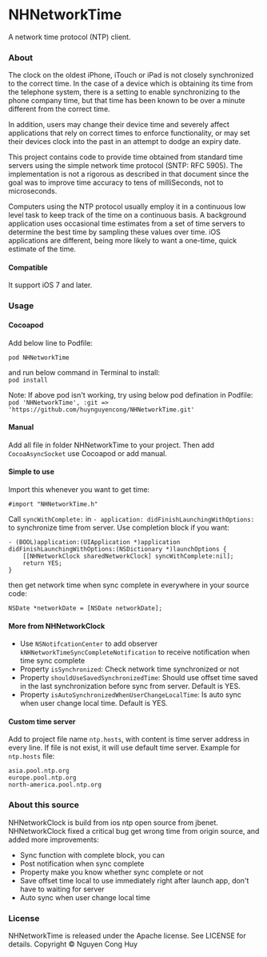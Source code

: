 # NHNetworkTime
A network time protocol (NTP) client.

### About

The clock on the oldest iPhone, iTouch or iPad is not closely synchronized to the correct time. In the case of a device which is obtaining its time from the telephone system, there is a setting to enable synchronizing to the phone company time, but that time has been known to be over a minute different from the correct time.

In addition, users may change their device time and severely affect applications that rely on correct times to enforce functionality, or may set their devices clock into the past in an attempt to dodge an expiry date.

This project contains code to provide time obtained from standard time servers using the simple network time protocol (SNTP: RFC 5905). The implementation is not a rigorous as described in that document since the goal was to improve time accuracy to tens of milliSeconds, not to microseconds.

Computers using the NTP protocol usually employ it in a continuous low level task to keep track of the time on a continuous basis.  A background application uses occasional time estimates from a set of time servers to determine the best time by sampling these values over time. iOS applications are different, being more likely to want a one-time, quick estimate of the time.

#### Compatible
It support iOS 7 and later.

### Usage

#### Cocoapod
Add below line to Podfile:  

```
pod NHNetworkTime
```  
and run below command in Terminal to install:  
`pod install`

Note: If above pod isn't working, try using below pod defination in Podfile:  
`pod 'NHNetworkTime', :git => 'https://github.com/huynguyencong/NHNetworkTime.git'`
#### Manual
Add all file in folder NHNetworkTime to your project. Then add `CocoaAsyncSocket` use Cocoapod or add manual.

#### Simple to use
Import this whenever you want to get time:   

```
#import "NHNetworkTime.h"
```



Call `syncWithComplete:` in `- application: didFinishLaunchingWithOptions:` to synchronize time from server. Use completion block if you want:

```
- (BOOL)application:(UIApplication *)application didFinishLaunchingWithOptions:(NSDictionary *)launchOptions {
    [[NHNetworkClock sharedNetworkClock] syncWithComplete:nil];
    return YES;
}
```

then get network time when sync complete in everywhere in your source code:

```
NSDate *networkDate = [NSDate networkDate];
```
#### More from NHNetworkClock

- Use `NSNotifcationCenter` to add observer `kNHNetworkTimeSyncCompleteNotification` to receive notification when time sync complete
- Property `isSynchronized`: Check network time synchronized or not
- Property `shouldUseSavedSynchronizedTime`: Should use offset time saved in the last synchronization before sync from server. Default is YES.
- Property `isAutoSynchronizedWhenUserChangeLocalTime`: Is auto sync when user change local time. Default is YES.

#### Custom time server
Add to project file name `ntp.hosts`, with content is time server address in every line. If file is not exist, it will use default time server. Example for `ntp.hosts` file:

```
asia.pool.ntp.org
europe.pool.ntp.org
north-america.pool.ntp.org
```


### About this source
NHNetworkClock is build from ios ntp open source from jbenet. NHNetworkClock fixed a critical bug get wrong time from origin source, and added more improvements:

- Sync function with complete block, you can
- Post notification when sync complete
- Property make you know whether sync complete or not
- Save offset time local to use immediately right after launch app, don't have to waiting for server
- Auto sync when user change local time

### License
NHNetworkTime is released under the Apache license. See LICENSE for details. Copyright © Nguyen Cong Huy
